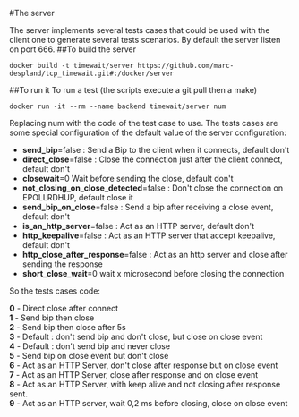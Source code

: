 #The server

The server implements several tests cases that could be used with the client one to generate several tests scenarios. By default the server listen on port 666.
##To build the server
```
docker build -t timewait/server https://github.com/marc-despland/tcp_timewait.git#:/docker/server
```
##To run it
To run a test (the scripts execute a git pull then a make)

```
docker run -it --rm --name backend timewait/server num
```

Replacing num with the code of the test case to use.
The tests cases are some special configuration of the default value of the server configuration:  


- **send\_bip**=false : Send a Bip to the client when it connects, default don't
- **direct\_close**=false : Close the connection just after the client connect, default don't
- **closewait**=0 Wait before sending the close, default don't
- **not\_closing\_on\_close\_detected**=false : Don't close the connection on EPOLLRDHUP, default close it
- **send\_bip\_on\_close**=false : Send a bip after receiving a close event, default don't
- **is\_an\_http\_server**=false : Act as an HTTP server,  default don't
- **http\_keepalive**=false : Act as an HTTP server that accept keepalive,  default don't
- **http\_close\_after_response**=false : Act as an http server and close after sending the response
- **short\_close_wait**=0 wait x microsecond before closing the connection

So the tests cases code:  

**0** -  Direct close after connect  
**1** -  Send bip then close  
**2** -  Send bip then close after 5s  
**3** -  Default : don't send bip and don't close, but close on close event  
**4** -  Default : don't send bip and never  close  
**5** -  Send bip on close event but don't close  
**6** -  Act as an HTTP Server, don't close after response but on close event  
**7** -  Act as an HTTP Server, close after response and on close event  
**8** -  Act as an HTTP Server, with keep alive and not closing after response sent.  
**9** -  Act as an HTTP server, wait 0,2 ms before closing, close on close event  
